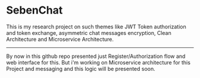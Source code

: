 # SebenChat

This is my research project on such themes like JWT Token authorization and token exchange, asymmetric chat messages encryption, Clean Architecture and Microservice Architecture.
***
By now in this github repo presented just Register/Authorization flow and web interface for this. But i'm working on Microservice architecture for this Project and messaging and this logic will be presented soon.

